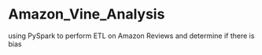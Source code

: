 # Amazon_Vine_Analysis
using PySpark to perform ETL on Amazon Reviews and determine if there is bias
